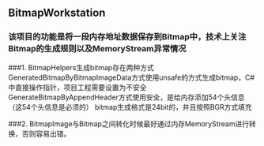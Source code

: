 ## BitmapWorkstation

### 该项目的功能是将一段内存地址数据保存到Bitmap中，技术上关注Bitmap的生成规则以及MemoryStream异常情况 
###1. BitmapHelpers生成bitmap存在两种方式
    GeneratedBitmapByBitmapImageData方式使用unsafe的方式生成bitmap，C#中直接操作指针，项目工程需要设置为不安全
    GenerateBitmapByAppendHeader方式使用安全，是给内存添加54个头信息（这54个头信息是必须的）
    bitmap生成格式是24bit的，并且按照BGR方式填充
  
###2. BitmapImage与Bitmap之间转化时候最好通过内存MemoryStream进行转换，否则容易出错。